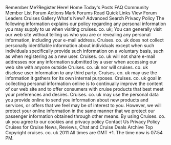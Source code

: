 Remember Me?Register Here! Home Today's Posts FAQ Community Member List Forum Actions Mark Forums Read Quick Links View Forum Leaders Cruises Gallery What's New? Advanced Search Privacy Policy The following information explains our policy regarding any personal information you may supply to us when visiting cruises. co. uk; You can generally visit our web site without telling us who you are or revealing any personal information, including your e-mail address. Cruises. co. uk does not collect personally identifiable information about individuals except when such individuals specifically provide such information on a voluntary basis, such as when registering as a new user. Cruises. co. uk will not share e-mail addresses nor any information submitted by a user when accessing our web site with anyone outside Cruises. co. uk nor will cruises. co. uk disclose user information to any third party. Cruises. co. uk may use the information it gathers for its own internal purposes. Cruises. co. uk goal in collecting personal information online is to continually improve the content of our web site and to offer consumers with cruise products that best meet your preferences and desires. Cruises. co. uk may use the personal data you provide online to send you information about new products and services, or offers that we feel may be of interest to you. However, we will protect your online information in the same manner that we protect our passenger information obtained through other means. By using Cruises. co. uk you agree to our cookies and privacy policy Contact Us Privacy Policy Cruises for Cruise News, Reviews, Chat and Cruise Deals Archive Top Copyright cruises. co. uk 2011 All times are GMT +1. The time now is 07:54 PM.